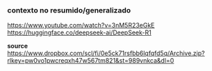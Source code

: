 ### contexto no resumido/generalizado

https://www.youtube.com/watch?v=3nM5R23eGkE
https://huggingface.co/deepseek-ai/DeepSeek-R1

**source**
https://www.dropbox.com/scl/fi/0e5ck71rsfbb6lqfqfd5q/Archive.zip?rlkey=pw0vo1pwcreqxh47w567tm821&st=989vnkca&dl=0
